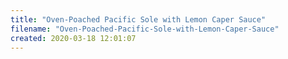 ```yaml
---
title: "Oven-Poached Pacific Sole with Lemon Caper Sauce"
filename: "Oven-Poached-Pacific-Sole-with-Lemon-Caper-Sauce"
created: 2020-03-18 12:01:07
---
```


